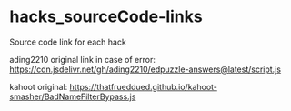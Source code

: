 # hacks_sourceCode-links
Source code link for each hack


ading2210 original link in case of error: https://cdn.jsdelivr.net/gh/ading2210/edpuzzle-answers@latest/script.js


kahoot original: https://thatfrueddued.github.io/kahoot-smasher/BadNameFilterBypass.js
